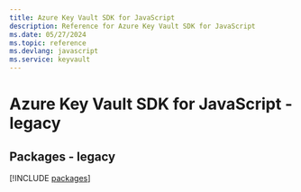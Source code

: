 ```yaml
---
title: Azure Key Vault SDK for JavaScript
description: Reference for Azure Key Vault SDK for JavaScript
ms.date: 05/27/2024
ms.topic: reference
ms.devlang: javascript
ms.service: keyvault
---
```

# Azure Key Vault SDK for JavaScript - legacy
## Packages - legacy
[!INCLUDE [packages](key-vault-index.md)]